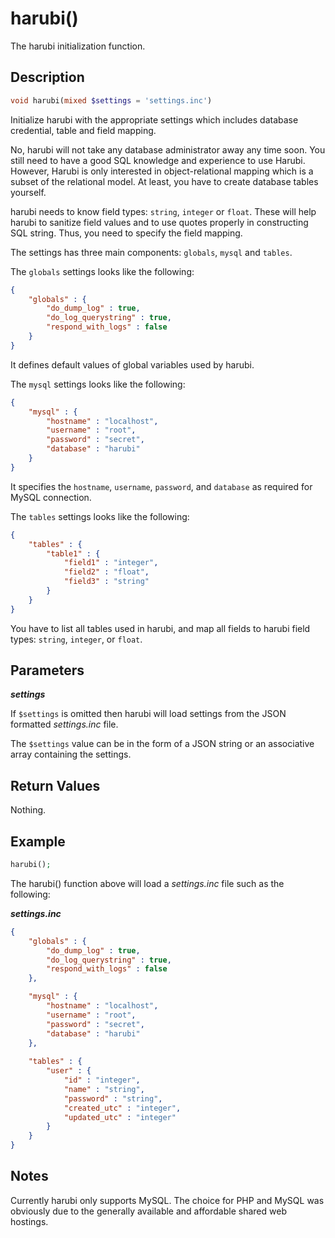 harubi()
========

The harubi initialization function.

## Description

```php
void harubi(mixed $settings = 'settings.inc')
```

Initialize harubi with the appropriate settings which includes database credential, table and field mapping.

No, harubi will not take any database administrator away any time soon. You still need to have a good SQL knowledge and experience to use Harubi. However, Harubi is only interested in object-relational mapping which is a subset of the relational model. At least, you have to create database tables yourself.

harubi needs to know field types: `string`, `integer` or `float`. These will help harubi to sanitize field values and to use quotes properly in constructing SQL string. Thus, you need to specify the field mapping.

The settings has three main components: `globals`, `mysql` and `tables`.

The `globals` settings looks like the following:
```json
{
	"globals" : {
		"do_dump_log" : true,
		"do_log_querystring" : true,
		"respond_with_logs" : false
	}
}
```
It defines default values of global variables used by harubi.

The `mysql` settings looks like the following:
```json
{
	"mysql" : {
		"hostname" : "localhost",
		"username" : "root",
		"password" : "secret",
		"database" : "harubi"
	}
}
```
It specifies the `hostname`, `username`, `password`, and `database` as required for MySQL connection.

The `tables` settings looks like the following:
```json
{
	"tables" : {
		"table1" : {
			"field1" : "integer",
			"field2" : "float",
			"field3" : "string"
		}
	}
}
```
You have to list all tables used in harubi, and map all fields to harubi field types: `string`, `integer`, or `float`.


## Parameters

***settings***

If `$settings` is omitted then harubi will load settings from the JSON formatted *settings.inc* file.

The `$settings` value can be in the form of a JSON string or an associative array containing the settings.

## Return Values

Nothing.

## Example

```php
harubi();
```
The harubi() function above will load a *settings.inc* file such as the following:

***settings.inc***
```json
{
	"globals" : {
		"do_dump_log" : true,
		"do_log_querystring" : true,
		"respond_with_logs" : false
	},

	"mysql" : {
		"hostname" : "localhost",
		"username" : "root",
		"password" : "secret",
		"database" : "harubi"
	},
	
	"tables" : {
		"user" : {
			"id" : "integer",
			"name" : "string",
			"password" : "string",
			"created_utc" : "integer",
			"updated_utc" : "integer"
		}
	}
}
```

## Notes

Currently harubi only supports MySQL. The choice for PHP and MySQL was obviously due to the generally available and affordable shared web hostings.

